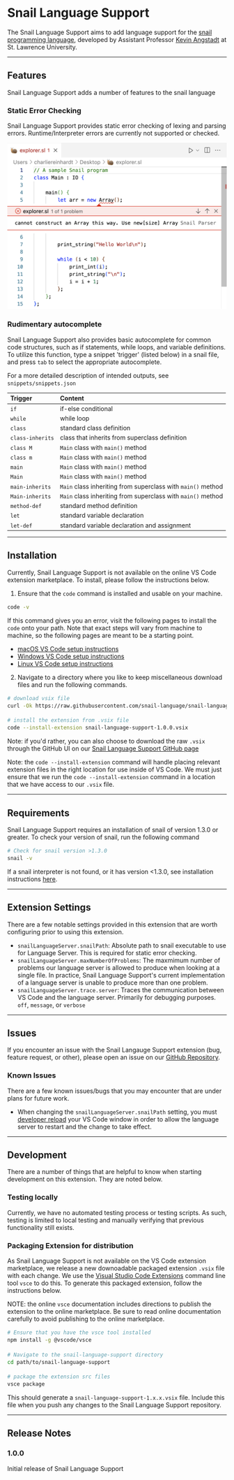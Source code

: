 # Snail Language Support

The Snail Language Support aims to add language support for the [snail programming language](https://snail-language.github.io/), developed by Assistant Professor [Kevin Angstadt](https://myslu.stlawu.edu/~kangstadt/) at St. Lawrence University. 

---

## Features

Snail Language Support adds a number of features to the snail language

### Static Error Checking

Snail Language Support provides static error checking of lexing and parsing errors. Runtime/Interpreter errors are currently not supported or checked.

![Static Error Checking](images/StaticErrorChecking.png)

### Rudimentary autocomplete

Snail Language Support also provides basic autocomplete for common code structures, such as if statements, while loops, and variable definitions. To utilize this function, type a snippet 'trigger' (listed below) in a snail file, and press `tab` to select the appropriate autocomplete.

For a more detailed description of intended outputs, see `snippets/snippets.json`

| Trigger | Content |
| :-- | :-- |
| `if` | if-else conditional |
| `while` | while loop |
| `class` | standard class definition |
| `class-inherits` | class that inherits from superclass definition |
| `class M` | `Main` class with `main()` method |
| `class m` | `Main` class with `main()` method |
| `main` | `Main` class with `main()` method |
| `Main` | `Main` class with `main()` method |
| `main-inherits` | `Main` class inheriting from superclass with `main()` method |
| `Main-inherits` | `Main` class inheriting from superclass with `main()` method |
| `method-def` | standard method definition |
| `let` | standard variable declaration |
| `let-def` | standard variable declaration and assignment |

---

## Installation

Currently, Snail Language Support is not available on the online VS Code extension marketplace. To install, please follow the instructions below.

1. Ensure that the `code` command is installed and usable on your machine. 

```bash
code -v
```

If this command gives you an error, visit the following pages to install the `code` onto your path. Note that exact steps will vary from machine to machine, so the following pages are meant to be a starting point.
- [macOS VS Code setup instructions](https://code.visualstudio.com/docs/setup/mac#_launching-from-the-command-line)
- [Windows VS Code setup instructions](https://code.visualstudio.com/docs/setup/windows#:~:text=Tip%3A%20Setup%20will%20add%20Visual%20Studio%20Code%20to%20your%20%25PATH%25%2C%20so%20from%20the%20console%20you%20can%20type%20%27code%20.%27%20to%20open%20VS%20Code%20on%20that%20folder.%20You%20will%20need%20to%20restart%20your%20console%20after%20the%20installation%20for%20the%20change%20to%20the%20%25PATH%25%20environmental%20variable%20to%20take%20effect.)
- [Linux VS Code setup instructions](https://code.visualstudio.com/docs/setup/linux)

2. Navigate to a directory where you like to keep miscellaneous download files and run the following commands.

```bash
# download vsix file
curl -Ok https://raw.githubusercontent.com/snail-language/snail-language-support/main/snail-language-support-1.0.0.vsix

# install the extension from .vsix file
code --install-extension snail-language-support-1.0.0.vsix
```

Note: if you'd rather, you can also choose to download the raw `.vsix` through the GitHub UI on our [Snail Language Support GitHub page](https://github.com/snail-language/snail-language-support/blob/main/snail-language-support-1.0.0.vsix)

Note: the `code --install-extension` command will handle placing relevant extension files in the right location for use inside of VS Code. We must just ensure that we run the `code --install-extension` command in a location that we have access to our `.vsix` file.

---

## Requirements

Snail Language Support requires an installation of snail of version 1.3.0 or greater. To check your version of snail, run the following command

```bash
# Check for snail version >1.3.0
snail -v 
```

If a snail interpreter is not found, or it has version <1.3.0, see installation instructions [here](https://snail-language.github.io/downloads).

---

## Extension Settings

There are a few notable settings provided in this extension that are worth configuring prior to using this extension. 

* `snailLanguageServer.snailPath`: Absolute path to snail executable to use for Language Server. This is required for static error checking.
* `snailLanguageServer.maxNumberOfProblems`: The maxmimum number of problems our language server is allowed to produce when looking at a single file. In practice, Snail Language Support's current implementation of a language server is unable to produce more than one problem.
* `snailLanguageServer.trace.server`: Traces the communication between VS Code and the language server. Primarily for debugging purposes. `off`, `message`, or `verbose`

---

## Issues

If you encounter an issue with the Snail Langauge Support extension (bug, feature request, or other), please open an issue on our [GitHub Repository](https://github.com/snail-language/snail-language-support/issues). 

### Known Issues

There are a few known issues/bugs that you may encounter that are under plans for future work. 

* When changing the `snailLanguageServer.snailPath` setting, you must [developer reload](https://stackoverflow.com/questions/42002852/how-to-restart-vscode-after-editing-extensions-config#:~:text=Execute%20the%20workbench,reloadWindow%22%2C%0A%20%20%20%20%22when%22%3A%20%22editorTextFocus%22%0A%20%20%7D%0A%5D) your VS Code window in order to allow the language server to restart and the change to take effect. 

---

## Development

There are a number of things that are helpful to know when starting development on this extension. They are noted below.

### Testing locally

Currently, we have no automated testing process or testing scripts. As such, testing is limited to local testing and manually verifying that previous functionality still exists.

### Packaging Extension for distribution

As Snail Language Support is not available on the VS Code extension marketplace, we release a new downoadable packaged extension `.vsix` file with each change. We use the [Visual Studio Code Extensions](https://code.visualstudio.com/api/working-with-extensions/publishing-extension#vsce) command line tool `vsce` to do this. To generate this packaged extension, follow the instructions below.

NOTE: the online `vsce` documentation includes directions to publish the extension to the online marketplace. Be sure to read online documentation carefully to avoid publishing to the online marketplace.

```bash
# Ensure that you have the vsce tool installed
npm install -g @vscode/vsce

# Navigate to the snail-language-support directory
cd path/to/snail-language-support

# package the extension src files
vsce package
```

This should generate a `snail-language-support-1.x.x.vsix` file. Include this file when you push any changes to the Snail Language Support repository.

---

## Release Notes

### 1.0.0

Initial release of Snail Language Support